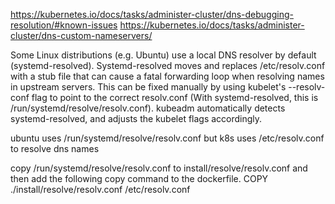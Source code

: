 https://kubernetes.io/docs/tasks/administer-cluster/dns-debugging-resolution/#known-issues
https://kubernetes.io/docs/tasks/administer-cluster/dns-custom-nameservers/

Some Linux distributions (e.g. Ubuntu) use a local DNS resolver by default (systemd-resolved). Systemd-resolved moves and replaces /etc/resolv.conf with a stub file that can cause a fatal forwarding loop when resolving names in upstream servers. This can be fixed manually by using kubelet's --resolv-conf flag to point to the correct resolv.conf (With systemd-resolved, this is /run/systemd/resolve/resolv.conf). kubeadm automatically detects systemd-resolved, and adjusts the kubelet flags accordingly.

ubuntu uses /run/systemd/resolve/resolv.conf but k8s uses /etc/resolv.conf to resolve dns names

copy /run/systemd/resolve/resolv.conf to install/resolve/resolv.conf and then add the following copy command to the dockerfile.
COPY ./install/resolve/resolv.conf /etc/resolv.conf
